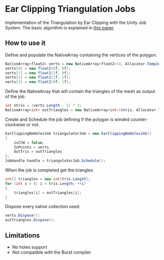# Ear Clipping Triangulation Jobs

Implementation of the Triangulation by Ear Clipping with the Unity Job System.
The basic algorithm is explained in [this paper](http://www.geometrictools.com/Documentation/TriangulationByEarClipping.pdf)

## How to use it
Define and populate the NativeArray<float2> containing the vertices of the polygon.
```C#
NativeArray<float2> verts = new NativeArray<float2>(4, Allocator.TempJob);
verts[0] = new float2(0f, 0f);
verts[1] = new float2(1f, 0f);
verts[2] = new float2(1f, 1f);
verts[3] = new float2(0f, 1f);
```

Define the NativeArray<int> that will contain the triangles of the mesh as output of the job.
```C#
int ntris = (verts.Length - 2) * 3;
NativeArray<int> outTriangles = new NativeArray<int>(ntris, Allocator.TempJob);
```

Create and Schedule the job defining if the polygon is winded counter-clockwise or not.
```C#
EarClippingNoHolesJob triangulatorJob = new EarClippingNoHolesJob()
{
    isCCW = false,
    InPoints = verts,
    OutTris = outTriangles
};
JobHandle handle = triangulatorJob.Schedule();       
```       

When the job is completed get the triangles.
```C#
int[] triangles = new int[tris.Length];
for (int i = 0; i < tris.Length; ++i)
{
    triangles[i] = outTriangles[i];
}   
``` 

Dispose every native collection used.
```C#
verts.Dispose();
outTriangles.Dispose();
``` 

## Limitations
- No holes support
- Not compatible with the Burst compiler
